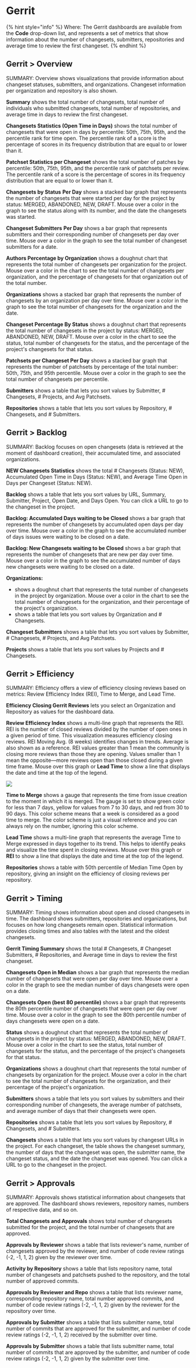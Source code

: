 # Gerrit

{% hint style="info" %}
Where: The Gerrit dashboards are available from the **Code** drop-down list, and represents a set of metrics that show information about the number of changesets, submitters, repositories and average time to review the first changeset.
{% endhint %}

## Gerrit &gt; **Overview** <a id="Gerrit-Gerrit&gt;Overview"></a>

SUMMARY: Overview shows visualizations that provide information about changeset statuses, submitters, and organizations. Changeset information per organization and repository is also shown.

**Summary** shows the total number of changesets, total number of individuals who submitted changesets, total number of repositories, and average time in days to review the first changeset.

**Changesets Statistics \(Open Time in Days\)** shows the total number of changesets that were open in days by percentile: 50th, 75th, 95th, and the percentile rank for time open. The percentile rank of a score is the percentage of scores in its frequency distribution that are equal to or lower than it.

**Patchset Statistics per Changeset** shows the total number of patches by percentile: 50th, 75th, 95th, and the percentile rank of patchsets per review. The percentile rank of a score is the percentage of scores in its frequency distribution that are equal to or lower than it.

**Changesets by Status** **Per Day** shows a stacked bar graph that represents the number of changesets that were started per day for the project by status: MERGED, ABANDONED, NEW, DRAFT. Mouse over a color in the graph to see the status along with its number, and the date the changesets was started.

**Changeset Submitters** **Per Day** shows a bar graph that represents submitters and their corresponding number of changesets per day over time. Mouse over a color in the graph to see the total number of changeset submitters for a date.

**Authors Percentage by Organization** shows a doughnut chart that represents the total number of changesets per organization for the project. Mouse over a color in the chart to see the total number of changesets per organization, and the percentage of changesets for that organization out of the total number.

**Organizations** shows a stacked bar graph that represents the number of changesets by an organization per day over time. Mouse over a color in the graph to see the total number of changesets for the organization and the date.

**Changeset Percentage By Status** shows a doughnut chart that represents the total number of changesets in the project by status: MERGED, ABANDONED, NEW, DRAFT. Mouse over a color in the chart to see the status, total number of changesets for the status, and the percentage of the project's changesets for that status.

**Patchsets per Changeset Per Day** shows a stacked bar graph that represents the number of patchsets by percentage of the total number: 50th, 75th, and 95th percentile. Mouse over a color in the graph to see the total number of changesets per percentile.

**Submitters** shows a table that lets you sort values by Submitter, \# Changesets, \# Projects, and Avg Patchsets.

**Repositories** shows a table that lets you sort values by Repository, \# Changesets, and \# Submitters.

## Gerrit &gt; **Backlog** <a id="Gerrit-Gerrit&gt;Backlog"></a>

SUMMARY: Backlog focuses on open changesets \(data is retrieved at the moment of dashboard creation\), their accumulated time, and associated organizations.

**NEW Changesets Statistics** shows the total \# Changesets \(Status: NEW\), Accumulated Open Time in Days \(Status: NEW\), and Average Time Open in Days per Changeset \(Status: NEW\).

**Backlog** shows a table that lets you sort values by URL, Summary, Submitter, Project, Open Date, and Days Open. You can click a URL to go to the changeset in the project.

**Backlog: Accumulated Days waiting to be Closed** shows a bar graph that represents the number of changesets by accumulated open days per day over time. Mouse over a color in the graph to see the accumulated number of days issues were waiting to be closed on a date.

**Backlog: New Changesets waiting to be Closed** shows a bar graph that represents the number of changesets that are new per day over time. Mouse over a color in the graph to see the accumulated number of days new changesets were waiting to be closed on a date.

**Organizations:**

* shows a doughnut chart that represents the total number of changesets in the project by organization. Mouse over a color in the chart to see the total number of changesets for the organization, and their percentage of the project's organization.
* shows a table that lets you sort values by Organization and \# Changesets.

**Changeset Submitters** shows a table that lets you sort values by Submitter, \# Changesets, \# Projects, and Avg Patchsets. 

**Projects** shows a table that lets you sort values by Projects and \# Changesets.

## Gerrit &gt; **Efficiency** <a id="Gerrit-Gerrit&gt;Efficiency"></a>

SUMMARY: Efficiency offers a view of efficiency closing reviews based on metrics: Review Efficiency Index \(REI\), Time to Merge, and Lead Time.

**Efficiency Closing Gerrit Reviews** lets you select an Organization and Repository as values for the dashboard data.

**Review Efficiency Index** shows a multi-line graph that represents the REI. REI is the number of closed reviews divided by the number of open ones in a given period of time. This visualization measures efficiency closing reviews. REI Moving Avg. \(8 weeks\) identifies changes in trends. Average is also shown as a reference. REI values greater than 1 mean the community is closing more reviews than those they are opening. Values smaller than 1 mean the opposite—more reviews open than those closed during a given time frame. Mouse over this graph or **Lead Time** to show a line that displays the date and time at the top of the legend.

![](../../../../.gitbook/assets/18088226.png)

**Time to Merge** shows a gauge that represents the time from issue creation to the moment in which it is merged. The gauge is set to show green color for less than 7 days, yellow for values from 7 to 30 days, and red from 30 to 90 days. This color scheme means that a week is considered as a good time to merge. The color scheme is just a visual reference and you can always rely on the number, ignoring this color scheme.

**Lead Time** shows a multi-line graph that represents the average Time to Merge expressed in days together to its trend. This helps to identify peaks and visualize the time spent in closing reviews.  Mouse over this graph or **REI** to show a line that displays the date and time at the top of the legend.

**Repositories** shows a table with 50th percentile of Median Time Open by repository, giving an insight on the efficiency of closing reviews per repository.

## Gerrit &gt; **Timing** <a id="Gerrit-Gerrit&gt;Timing"></a>

SUMMARY: Timing shows information about open and closed changesets in time. The dashboard shows submitters, repositories and organizations, but focuses on how long changesets remain open. Statistical information provides closing times and also tables with the latest and the oldest changesets.

**Gerrit Timing Summary** shows the total \# Changesets, \# Changeset Submitters, \# Repositories, and Average time in days to review the first changeset.

**Changesets Open in Median** shows a bar graph that represents the median number of changesets that were open per day over time. Mouse over a color in the graph to see the median number of days changesets were open on a date.

**Changesets Open \(best 80 percentile\)** shows a bar graph that represents the 80th percentile number of changesets that were open per day over time. Mouse over a color in the graph to see the 80th percentile number of days changesets were open on a date.

**Status** shows a doughnut chart that represents the total number of changesets in the project by status: MERGED, ABANDONED, NEW, DRAFT. Mouse over a color in the chart to see the status, total number of changesets for the status, and the percentage of the project's changesets for that status.

**Organizations** shows a doughnut chart that represents the total number of changesets  by organization for the project. Mouse over a color in the chart to see the total number of changesets for the organization, and their percentage of the project's organization.

**Submitters** shows a table that lets you sort values by submitters and their corresponding number of changesets, the average number of patchsets, and average number of days that their changesets were open.

**Repositories** shows a table that lets you sort values by Repository, \# Changesets, and \# Submitters.

**Changesets** shows a table that lets you sort values by changeset URLs in the project. For each changeset, the table shows the changeset summary, the number of days that the changeset was open, the submitter name, the changeset status, and the date the changeset was opened. You can click a URL to go to the changeset in the project.

## Gerrit &gt; **Approvals** <a id="Gerrit-Gerrit&gt;Timing"></a>

SUMMARY: Approvals shows statistical information about changesets that are approved. The dashboard shows reviewers, repository names, numbers of respective data, and so on.

**Total Changesets and Approvals** shows total number of changesets submitted for the project, and the total number of changesets that are approved.

**Approvals by Reviewer** shows a table that lists reviewer's name, number of changesets approved by the reviewer, and number of code review ratings \(-2, -1, 1, 2\) given by the reviewer over time.

**Activity by Repository** shows a table that lists repository name, total number of changesets and patchsets pushed to the repository, and the total number of approved commits.

**Approvals by Reviewer and Repo** shows a table that lists reviewer name, corresponding repository name, total number approved commits, and number of code review ratings \(-2, -1, 1, 2\) given by the reviewer for the repository over time.

**Approvals by Submitter** shows a table that lists submitter name, total number of commits that are approved for the submitter, and number of code review ratings \(-2, -1, 1, 2\) received by the submitter over time.

**Approvals by Submitter** shows a table that lists submitter name, total number of commits that are approved by the submitter, and number of code review ratings \(-2, -1, 1, 2\) given by the submitter over time.

